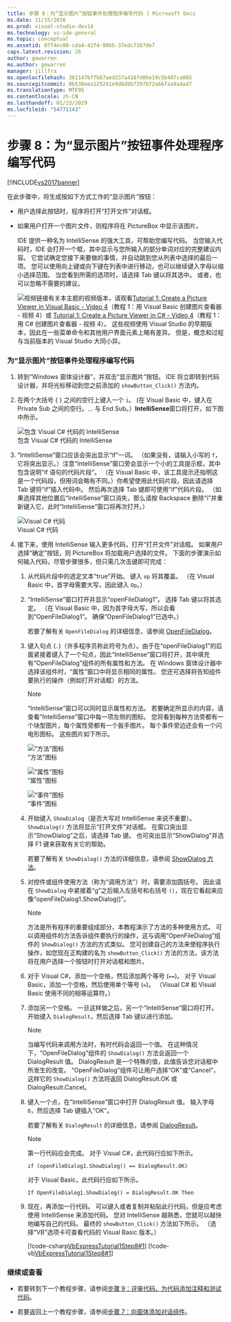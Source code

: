 ```yaml
---
title: 步骤 8：为“显示图片”按钮事件处理程序编写代码 | Microsoft Docs
ms.date: 11/15/2016
ms.prod: visual-studio-dev14
ms.technology: vs-ide-general
ms.topic: conceptual
ms.assetid: 07f4ec00-cda4-42f4-98bb-37edc7167de7
caps.latest.revision: 26
author: gewarren
ms.author: gewarren
manager: jillfra
ms.openlocfilehash: 301147bffb67aed337a416fd0be19c5b407ca085
ms.sourcegitcommit: 8b538eea125241e9d6d8b7297b72a66faa9a4a47
ms.translationtype: MTE95
ms.contentlocale: zh-CN
ms.lasthandoff: 01/23/2019
ms.locfileid: "54771143"
---
```

# <a name="step-8-write-code-for-the-show-a-picture-button-event-handler"></a>步骤 8：为“显示图片”按钮事件处理程序编写代码
[!INCLUDE[vs2017banner](../includes/vs2017banner.md)]

在此步骤中，将生成按如下方式工作的“显示图片”按钮：  
  
- 用户选择此按钮时，程序将打开“打开文件”对话框。  
  
- 如果用户打开一个图片文件，则程序将在 PictureBox 中显示该图片。  
  
  IDE 提供一种名为 IntelliSense 的强大工具，可帮助您编写代码。 当您输入代码时，IDE 会打开一个框，其中显示与您所输入的部分单词对应的完整建议内容。 它尝试确定您接下来要做的事情，并自动跳到您从列表中选择的最后一项。 您可以使用向上键或向下键在列表中进行移动，也可以继续键入字母以缩小选择范围。 当您看到所需的选项时，请选择 Tab 键以将其选中。 或者，也可以忽略不需要的建议。  
  
  ![视频链接](../data-tools/media/playvideo.gif "PlayVideo")有关本主题的视频版本，请观看[Tutorial 1: Create a Picture Viewer in Visual Basic - Video 4](http://go.microsoft.com/fwlink/?LinkId=205215)（教程 1：用 Visual Basic 创建图片查看器 - 视频 4）或 [Tutorial 1: Create a Picture Viewer in C# - Video 4](http://go.microsoft.com/fwlink/?LinkId=205203)（教程 1：用 C# 创建图片查看器 - 视频 4）。 这些视频使用 Visual Studio 的早期版本，因此在一些菜单命令和其他用户界面元素上略有差异。 但是，概念和过程与当前版本的 Visual Studio 大同小异。  
  
### <a name="to-write-code-for-the-show-a-picture-button-event-handler"></a>为“显示图片”按钮事件处理程序编写代码  
  
1.  转到“Windows 窗体设计器”，并双击“显示图片”按钮。 IDE 将立即转到代码设计器，并将光标移动到您之前添加的 `showButton_Click()` 方法内。  
  
2.  在两个大括号 { } 之间的空行上键入一个 `i`。 (在 Visual Basic 中，键入在 Private Sub 之间的空行。... 与 End Sub。）**IntelliSense**窗口将打开，如下图中所示。  
  
     ![包含 Visual C&#35; 代码的 IntelliSense](../ide/media/express-ifintellisense.png "Express_IfIntellisense")  
包含 Visual C# 代码的 IntelliSense  
  
3.  “IntelliSense”窗口应该会突出显示“if”一词。 （如果没有，请输入小写的 `f`，它将突出显示。）注意“IntelliSense”窗口旁会显示一个小的工具提示框，其中包含说明“if 语句的代码片段”。 （在 Visual Basic 中，该工具提示还指明这是一个代码段，但用词会略有不同。）你希望使用此代码片段，因此请选择 Tab 键将“if”插入代码中。 然后再次选择 Tab 键即可使用“if”代码片段。 （如果选择其他位置后“IntelliSense”窗口消失，那么请按 Backspace 删除“i”并重新键入它，此时“IntelliSense”窗口将再次打开。）  
  
     ![Visual C&#35; 代码](../ide/media/express-highlighttrue.png "Express_HighlightTrue")  
Visual C# 代码  
  
4.  接下来，使用 IntelliSense 输入更多代码，打开“打开文件”对话框。 如果用户选择“确定”按钮，则 PictureBox 将加载用户选择的文件。 下面的步骤演示如何输入代码，尽管步骤很多，但只需几次击键即可完成：  
  
    1.  从代码片段中的选定文本“true”开始。 键入 `op` 将其覆盖。 （在 Visual Basic 中，首字母需要大写，因此键入 `Op`。）  
  
    2.  “IntelliSense”窗口打开并显示“openFileDialog1”。 选择 Tab 键以将其选定。 （在 Visual Basic 中，因为首字母大写，所以会看到“OpenFileDialog1”。 确保“OpenFileDialog1”已选中。）  
  
         若要了解有关 `OpenFileDialog` 的详细信息，请参阅 [OpenFileDialog](http://msdn.microsoft.com/library/system.windows.forms.openfiledialog.aspx)。  
  
    3.  键入句点 (`.`)（许多程序员称此符号为点）。由于在“openFileDialog1”的后面紧接着键入了一个句点，因此“IntelliSense”窗口将打开，其中填充有“OpenFileDialog”组件的所有属性和方法。 在 Windows 窗体设计器中选择该组件时，“属性”窗口中将显示相同的属性。 您还可选择将告知组件要执行的操作（例如打开对话框）的方法。  
  
        > [!NOTE]
        >  “IntelliSense”窗口可以同时显示属性和方法。 若要确定所显示的内容，请查看“IntelliSense”窗口中每一项左侧的图标。 您将看到每种方法旁都有一个块型图片，每个属性旁都有一个扳手图片。 每个事件旁边还会有一个闪电形图标。 这些图片如下所示。  
  
         ![“方法”图标](../ide/media/express-iconmethod.png "Express_IconMethod")  
“方法”图标  
  
         ![“属性”图标](../ide/media/express-iconproperty.png "Express_IconProperty")  
“属性”图标  
  
         ![“事件”图标](../ide/media/express-iconevent.png "Express_IconEvent")  
“事件”图标  
  
    4.  开始键入 `ShowDialog`（是否大写对 IntelliSense 来说不重要）。 `ShowDialog()` 方法将显示“打开文件”对话框。 在窗口突出显示“ShowDialog”之后，请选择 Tab 键。 也可突出显示“ShowDialog”并选择 F1 键来获取有关它的帮助。  
  
         若要了解有关 `ShowDialog()` 方法的详细信息，请参阅 [ShowDialog 方法](http://msdn.microsoft.com/library/c7ykbedk.aspx)。  
  
    5.  对控件或组件使用方法（称为“调用方法”）时，需要添加圆括号。 因此请在 `ShowDialog` 中紧接着“g”之后输入左括号和右括号 `()`，现在它看起来应像“openFileDialog1.ShowDialog()”。  
  
        > [!NOTE]
        >  方法是所有程序的重要组成部分，本教程演示了方法的多种使用方式。 可以调用组件的方法告诉组件要执行的操作，这与调用“OpenFileDialog”组件的 `ShowDialog()` 方法的方式类似。 您可创建自己的方法来使程序执行操作，如您现在正构建的名为 `showButton_Click()` 方法的方法，该方法将在用户选择一个按钮时打开对话框和图片。  
  
    6.  对于 Visual C#，添加一个空格，然后添加两个等号 (`==`)。 对于 Visual Basic，添加一个空格，然后使用单个等号 (`=`)。 （Visual C# 和 Visual Basic 使用不同的相等运算符。）  
  
    7.  添加另一个空格。 一旦这样做之后，另一个“IntelliSense”窗口将打开。 开始键入 `DialogResult`，然后选择 Tab 键以进行添加。  
  
        > [!NOTE]
        >  当编写代码来调用方法时，有时代码会返回一个值。 在这种情况下，“OpenFileDialog”组件的 `ShowDialog()` 方法会返回一个 DialogResult 值。 DialogResult 是一个特殊的值，此值告诉您对话框中所发生的改变。 “OpenFileDialog”组件可让用户选择“OK”或“Cancel”，这样它的 `ShowDialog()` 方法将返回 DialogResult.OK 或 DialogResult.Cancel。  
  
    8.  键入一个点，在“IntelliSense”窗口中打开 DialogResult 值。 输入字母 `O`，然后选择 Tab 键插入“OK”。  
  
         若要了解有关 `DialogResult` 的详细信息，请参阅 [DialogResult](http://msdn.microsoft.com/library/system.windows.forms.dialogresult.aspx)。  
  
        > [!NOTE]
        >  第一行代码应会完成。 对于 Visual C#，此代码行应如下所示。  
        >   
        >  `if (openFileDialog1.ShowDialog() == DialogResult.OK)`  
        >   
        >  对于 Visual Basic，此代码行应如下所示。  
        >   
        >  `If OpenFileDialog1.ShowDialog() = DialogResult.OK Then`  
  
    9. 现在，再添加一行代码。 可以键入或者复制并粘贴此行代码，但是应考虑使用 IntelliSense 来添加代码。 您对 IntelliSense 越熟悉，您就可以越快地编写自己的代码。 最终的 `showButton_Click()` 方法如下所示。 （选择“VB”选项卡可查看代码的 Visual Basic 版本。）  
  
         [!code-csharp[VbExpressTutorial1Step8#1](../snippets/csharp/VS_Snippets_VBCSharp/vbexpresstutorial1step8/cs/form1.cs#1)]
         [!code-vb[VbExpressTutorial1Step8#1](../snippets/visualbasic/VS_Snippets_VBCSharp/vbexpresstutorial1step8/vb/form1.vb#1)]  
  
### <a name="to-continue-or-review"></a>继续或查看  
  
-   若要转到下一个教程步骤，请参阅[步骤 9：评审代码、为代码添加注释和测试代码](../ide/step-9-review-comment-and-test-your-code.md)。  
  
-   若要返回上一个教程步骤，请参阅[步骤 7：向窗体添加对话组件](../ide/step-7-add-dialog-components-to-your-form.md)。
